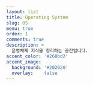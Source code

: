 ```yaml
---
layout: list
title: Operating System
slug: OS
menu: true
order: 1
comments: true
description: >
  운영체제 지식을 정리하는 공간입니다.
accent_color: '#268bd2'
accent_image:
  background: '#202020'
  overlay:    false
---
```

